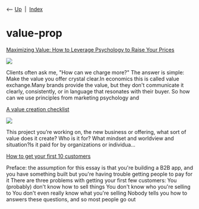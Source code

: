 <div class="nav">

⟵ [Up](index.html)  \|  [Index](index.html)

</div>

# value-prop

<div class="cards">

<div class="card">

<div class="card-title">

[Maximizing Value: How to Leverage Psychology to Raise Your
Prices](https://www.choicehacking.com/2024/05/17/maximizing-value-how-to-leverage-psychology-to-raise-your-prices)

</div>

<div class="card-image">

[![](https://www.choicehacking.com/wp-content/uploads/2024/05/AdobeStock_438838058-scaled.jpeg)](https://www.choicehacking.com/2024/05/17/maximizing-value-how-to-leverage-psychology-to-raise-your-prices)

</div>

Clients often ask me, "How can we charge more?" The answer is simple:
Make the value you offer crystal clear.In economics this is called value
exchange.Many brands provide the value, but they don't communicate it
clearly, consistently, or in language that resonates with their buyer.
So how can we use principles from marketing psychology and

</div>

<div class="card">

<div class="card-title">

[A value creation
checklist](http://sethgodin.typepad.com/seths_blog/2016/09/a-value-creation-checklist.html)

</div>

<div class="card-image">

[![](https://seths.blog/wp-content/uploads/2018/05/sethgodin_05.jpg)](http://sethgodin.typepad.com/seths_blog/2016/09/a-value-creation-checklist.html)

</div>

This project you’re working on, the new business or offering, what sort
of value does it create? Who is it for? What mindset and worldview and
situation?Is it paid for by organizations or individua…

</div>

<div class="card">

<div class="card-title">

[How to get your first 10
customers](http://danshipper.com/nothing-happens-until-the-sale-is-made)

</div>

Preface: the assumption for this essay is that you're building a B2B
app, and you have something built but you're having trouble getting
people to pay for it There are three problems with getting your first
few customers: You (probably) don't know how to sell things You don't
know who you're selling to You don't even really know what you're
selling Nobody tells you how to answers these questions, and so most
people go out

</div>

</div>
